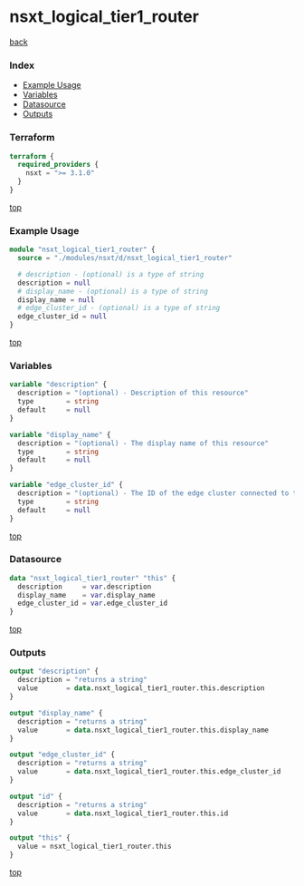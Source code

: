 # nsxt_logical_tier1_router

[back](../nsxt.md)

### Index

- [Example Usage](#example-usage)
- [Variables](#variables)
- [Datasource](#datasource)
- [Outputs](#outputs)

### Terraform

```terraform
terraform {
  required_providers {
    nsxt = ">= 3.1.0"
  }
}
```

[top](#index)

### Example Usage

```terraform
module "nsxt_logical_tier1_router" {
  source = "./modules/nsxt/d/nsxt_logical_tier1_router"

  # description - (optional) is a type of string
  description = null
  # display_name - (optional) is a type of string
  display_name = null
  # edge_cluster_id - (optional) is a type of string
  edge_cluster_id = null
}
```

[top](#index)

### Variables

```terraform
variable "description" {
  description = "(optional) - Description of this resource"
  type        = string
  default     = null
}

variable "display_name" {
  description = "(optional) - The display name of this resource"
  type        = string
  default     = null
}

variable "edge_cluster_id" {
  description = "(optional) - The ID of the edge cluster connected to this router"
  type        = string
  default     = null
}
```

[top](#index)

### Datasource

```terraform
data "nsxt_logical_tier1_router" "this" {
  description     = var.description
  display_name    = var.display_name
  edge_cluster_id = var.edge_cluster_id
}
```

[top](#index)

### Outputs

```terraform
output "description" {
  description = "returns a string"
  value       = data.nsxt_logical_tier1_router.this.description
}

output "display_name" {
  description = "returns a string"
  value       = data.nsxt_logical_tier1_router.this.display_name
}

output "edge_cluster_id" {
  description = "returns a string"
  value       = data.nsxt_logical_tier1_router.this.edge_cluster_id
}

output "id" {
  description = "returns a string"
  value       = data.nsxt_logical_tier1_router.this.id
}

output "this" {
  value = nsxt_logical_tier1_router.this
}
```

[top](#index)